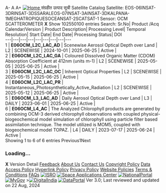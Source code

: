 A- A A+
[ ![Home](https://mosdac.gov.in/sites/default/files/mosdac_small.png) ](https://mosdac.gov.in/ "Home")
संग्रहीत उत्पाद सूची  Satellite Catalog
Satellite: EOS-06INSAT-3DRINSAT-3DSSARALEOS-07INSAT-3AINSAT-3DKALPANA-1MEGHATROPIQUESOCEANSAT-2SCATSAT-1
Sensor: OCM SCATTEROMETER
**X**
Show 102550100 entries
Search:
Sr.No| Product /Acq Calendar/Version | Product Description| Processing Level| Temporal Resolution| Start Date| End Date| Processing Status| DOI  
---|---|---|---|---|---|---|---|---  
1 | **E06OCM_L2C_LAC_AD** | Scenewise Aerosol Optical Depth over Land | L2 | SCENEWISE | 2024-10-01 | 2025-06-25 | Active | [](https://dx.doi.org/)  
2 | **E06OCM_L2C_LAC_GA** | Coloured Dissolved Organic Matter (CDOM) Absorption Coefficient at 412nm (units m-1) | L2 | SCENEWISE | 2025-05-05 | 2025-06-25 | Active | [](https://dx.doi.org/)  
3 | **E06OCM_L2C_LAC_OC** | Inherent Optical Properties | L2 | SCENEWISE | 2025-05-15 | 2025-06-25 | Active | [](https://dx.doi.org/)  
4 | **E06OCM_L2C_LAC_PR** | Instantaneous_Photosynthetically_Active_Radiation | L2 | SCENEWISE | 2025-05-12 | 2025-06-25 | Active | [](https://dx.doi.org/)  
5 | **E06OCM_L3_LAC_AD** | Daily Aerosol Optical Depth over Land | L3 | DAILY | 2023-06-01 | 2025-06-25 | Active | [](https://dx.doi.org/)  
6 | **E06OCM_L4_AC** | The Analyzed Chlorophyll products are generated by combining OCM-3 derived chlorophyll observations with coupled physical-biogeochemical model simulation of chlorophyll using particle filter based assimilation technique. The model utilized is MOM5, coupled with biogeochemical model TOPAZ. | L4 | DAILY | 2023-07-17 | 2025-06-24 | Active | [](https://dx.doi.org/)  
Showing 1 to 6 of 6 entries
Previous1Next
### Loading...
**X**
Version Detail
[](javascript:void\(0\);)
[Feedback](https://mosdac.gov.in/mosdac-feedback)
[About Us](https://mosdac.gov.in/about-us)
[Contact Us](https://mosdac.gov.in/contact-us)
[Copyright Policy](https://mosdac.gov.in/copyright-policy)
[Data Access Policy](https://mosdac.gov.in/data-access-policy)
[Hyperlink Policy](https://mosdac.gov.in/hyperlink-policy)
[Privacy Policy](https://mosdac.gov.in/privacy-policy)
[Website Policies](https://mosdac.gov.in/website-policies)
[Terms & Conditions](https://mosdac.gov.in/terms-conditions)
[FAQs](https://mosdac.gov.in/faq-page)
[![ISRO](https://mosdac.gov.in/sites/default/files/styles/thumbnail/public/logo-transparent.png?itok=IUS20l-w)](http://www.isro.gov.in) [![Space Applications Center](https://mosdac.gov.in/sites/default/files/styles/thumbnail/public/saclogo.png?itok=_Jv4AuIn)](http://www.sac.gov.in) [![NationalPortal](https://mosdac.gov.in/sites/default/files/styles/thumbnail/public/india-gov_0.png?itok=yssAPH3m)](http://www.india.gov.in) [![MyGov](https://mosdac.gov.in/sites/default/files/styles/thumbnail/public/mygov_0.png?itok=Po-dzdT3)](http://mygov.in/) >[![DigitalIndia](https://mosdac.gov.in/sites/default/files/styles/thumbnail/public/digital-india_0.png?itok=ntlP7atE)](http://www.digitalindia.gov.in/) [![DataPortal](https://mosdac.gov.in/sites/default/files/styles/thumbnail/public/data-gov.png?itok=qYA78FgB)](http://data.gov.in)
Ver 3.0; Last reviewed and updated on 22 Aug, 2024 
